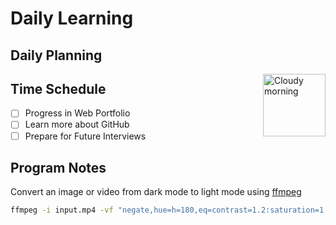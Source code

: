 # Daily Learning

## Daily Planning
<img alt="Cloudy morning" src="https://octodex.github.com/images/cloud.jpg" width="100" align="right">

## Time Schedule

- [ ] Progress in Web Portfolio
- [ ] Learn more about GitHub
- [ ] Prepare for Future Interviews
      
## Program Notes
Convert an image or video from dark mode to light mode using [ffmpeg](https://www.ffmpeg.org)

```bash
ffmpeg -i input.mp4 -vf "negate,hue=h=180,eq=contrast=1.2:saturation=1.1" output.mp4
```
